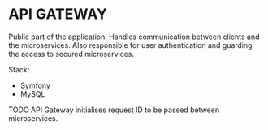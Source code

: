# API GATEWAY
Public part of the application. Handles communication between clients and the microservices.
Also responsible for user authentication and guarding the access to secured microservices.

Stack:
- Symfony
- MySQL

TODO API Gateway initialises request ID to be passed between microservices.